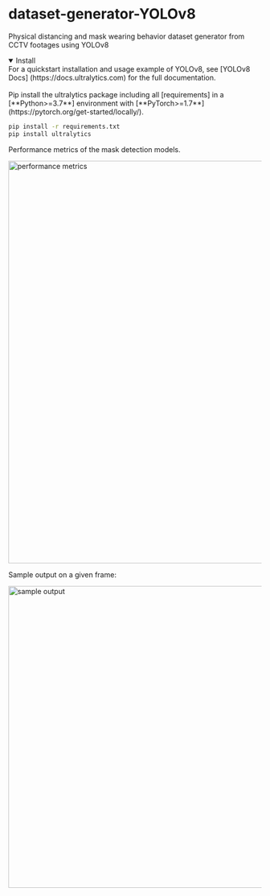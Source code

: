 # dataset-generator-YOLOv8
Physical distancing and mask wearing behavior dataset generator from CCTV footages using YOLOv8


<details open>
<summary>Install</summary>
For a quickstart installation and usage example of YOLOv8, see [YOLOv8 Docs] (https://docs.ultralytics.com) for the full documentation.  
<br /><br />
Pip install the ultralytics package including all [requirements] in a [**Python>=3.7**] environment with [**PyTorch>=1.7**](https://pytorch.org/get-started/locally/).

```bash
pip install -r requirements.txt
pip install ultralytics
```

</details>

Performance metrics of the mask detection models.

<img src=https://github.com/rpabao/dataset-generator-YOLOv8/blob/main/Metrics_mask_models.png alt="performance metrics" width="800"/>

Sample output on a given frame:

<img src=https://github.com/rpabao/dataset-generator-YOLOv8/blob/main/sample_output.png alt="sample output" width="600"/>
